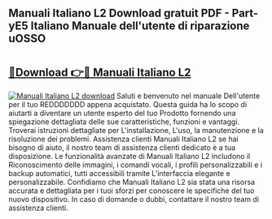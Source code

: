 ## Manuali Italiano L2 Download gratuit PDF - Part-yE5 Italiano Manuale dell'utente di riparazione uOSSO

# <h2><a href="http://dfbdpm.blite.top/?on=Manuali+Italiano+L2">🔗Download 👉🔴 Manuali Italiano L2</a></h2>

[![Manuali Italiano L2 download](https://i.imgur.com/lujVjoI.png)](http://dfbdpm.blite.top/?on=Manuali+Italiano+L2)
Saluti e benvenuto nel manuale Dell'utente per il tuo REDDDDDDD appena acquistato. Questa guida ha lo scopo di aiutarti a diventare un utente esperto del tuo Prodotto fornendo una spiegazione dettagliata delle sue caratteristiche, funzioni e vantaggi. Troverai istruzioni dettagliate per L'installazione, L'uso, la manutenzione e la risoluzione dei problemi. Assistenza clienti Manuali Italiano L2 se hai bisogno di aiuto, il nostro team di assistenza clienti dedicato è a tua disposizione. Le funzionalità avanzate di Manuali Italiano L2 includono il Riconoscimento delle immagini, i comandi vocali, i profili personalizzabili e i backup automatici, tutti accessibili tramite L'interfaccia elegante e personalizzabile. Confidiamo che Manuali Italiano L2 sia stata una risorsa accurata e dettagliata per i tuoi sforzi per conoscere le specifiche del tuo nuovo dispositivo. In caso di domande o dubbi, contattare il nostro team di assistenza clienti.
